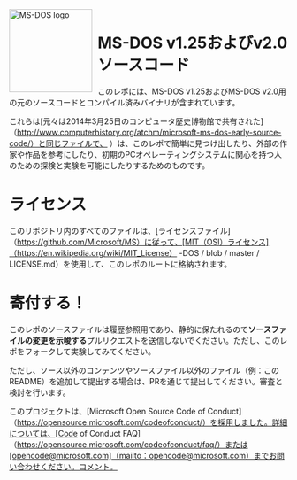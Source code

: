 <img width="150" height="150" align="left" style="float: left; margin: 0 10px 0 0;" alt="MS-DOS logo" src="https://github.com/Microsoft/MS-DOS/blob/master/msdos-logo.png">  

# MS-DOS v1.25およびv2.0ソースコード
このレポには、MS-DOS v1.25およびMS-DOS v2.0用の元のソースコードとコンパイル済みバイナリが含まれています。

これらは[元々は2014年3月25日のコンピュータ歴史博物館で共有された]（http://www.computerhistory.org/atchm/microsoft-ms-dos-early-source-code/）と同じファイルで、 ）は、このレポで簡単に見つけ出したり、外部の作家や作品を参考にしたり、初期のPCオペレーティングシステムに関心を持つ人のための探検と実験を可能にしたりするためのものです。

# ライセンス
このリポジトリ内のすべてのファイルは、[ライセンスファイル]（https://github.com/Microsoft/MS）に従って、[MIT（OSI）ライセンス]（https://en.wikipedia.org/wiki/MIT_License） -DOS / blob / master / LICENSE.md）を使用して、このレポのルートに格納されます。

# 寄付する！
このレポのソースファイルは履歴参照用であり、静的に保たれるので**ソースファイルの変更を示唆する**プルリクエストを送信しないでください。ただし、このレポをフォークして実験してみてください。

ただし、ソース以外のコンテンツやソースファイル以外のファイル（例：このREADME）を追加して提出する場合は、PRを通じて提出してください。審査と検討を行います。

このプロジェクトは、[Microsoft Open Source Code of Conduct]（https://opensource.microsoft.com/codeofconduct/）を採用しました。詳細については、[Code of Conduct FAQ]（https://opensource.microsoft.com/codeofconduct/faq/）または[opencode@microsoft.com]（mailto：opencode@microsoft.com）までお問い合わせください。コメント。